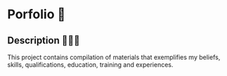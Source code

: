 # Porfolio 🧑
## Description 🚴🏻‍♀️
 This project contains compilation of materials that exemplifies my beliefs, skills, qualifications, education, training and experiences.